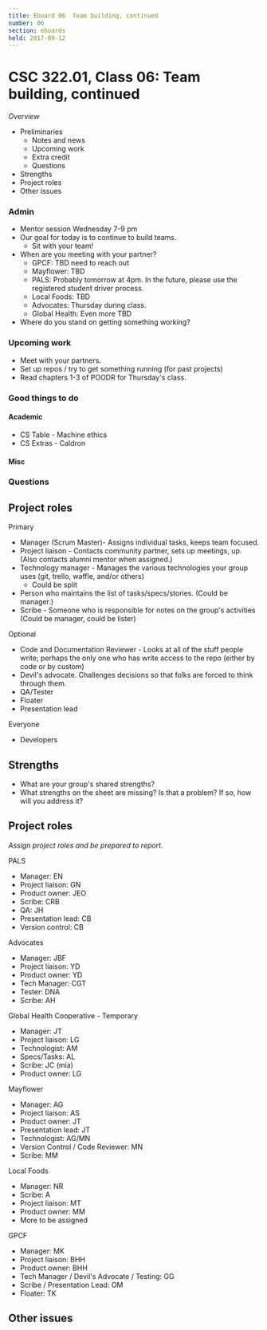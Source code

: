 ```yaml
---
title: Eboard 06  Team building, continued
number: 06
section: eboards
held: 2017-09-12
---
```

CSC 322.01, Class 06:  Team building, continued
===============================================

_Overview_

* Preliminaries
    * Notes and news
    * Upcoming work
    * Extra credit
    * Questions
* Strengths
* Project roles
* Other issues

### Admin

* Mentor session Wednesday 7-9 pm
* Our goal for today is to continue to build teams.
    * Sit with your team!
* When are you meeting with your partner?
    * GPCF: TBD need to reach out
    * Mayflower: TBD
    * PALS: Probably tomorrow at 4pm.  In the future, please use the
      registered student driver process.
    * Local Foods: TBD
    * Advocates: Thursday during class.
    * Global Health: Even more TBD
* Where do you stand on getting something working?

### Upcoming work

* Meet with your partners.
* Set up repos / try to get something running (for past projects)
* Read chapters 1-3 of POODR for Thursday's class.

### Good things to do

#### Academic

* CS Table - Machine ethics
* CS Extras - Caldron

#### Misc

### Questions

Project roles
-------------

Primary

* Manager (Scrum Master)- Assigns individual tasks, keeps team focused.
* Project liaison - Contacts community partner, sets up meetings, up.
  (Also contacts alumni mentor when assigned.)
* Technology manager - Manages the various technologies your group uses 
  (git, trello, waffle, and/or others)
    * Could be split
* Person who maintains the list of tasks/specs/stories.
  (Could be manager.)
* Scribe - Someone who is responsible for notes on the group's activities
  (Could be manager, could be lister)

Optional

* Code and Documentation Reviewer - Looks at all of the stuff people write; 
  perhaps the only one who has write access to the repo (either by code or
  by custom)
* Devil's advocate.  Challenges decisions so that folks are forced to
  think through them.
* QA/Tester
* Floater
* Presentation lead

Everyone

* Developers

Strengths
---------

* What are your group's shared strengths?
* What strengths on the sheet are missing?  Is that a problem?  If so,
  how will you address it?

Project roles
-------------

_Assign project roles and be prepared to report._

PALS

* Manager: EN
* Project liaison: GN
* Product owner: JEO
* Scribe: CRB
* QA: JH
* Presentation lead: CB
* Version control: CB

Advocates

* Manager: JBF
* Project liaison: YD
* Product owner: YD
* Tech Manager: CGT
* Tester: DNA
* Scribe: AH

Global Health Cooperative - Temporary

* Manager: JT
* Project liaison: LG
* Technologist: AM
* Specs/Tasks: AL
* Scribe: JC (mia)
* Product owner: LG

Mayflower

* Manager: AG
* Project liaison: AS
* Product owner: JT
* Presentation lead: JT
* Technologist: AG/MN
* Version Control / Code Reviewer: MN
* Scribe: MM

Local Foods

* Manager: NR
* Scribe: A
* Project liaison: MT
* Product owner: MM
* More to be assigned

GPCF

* Manager: MK
* Project liaison: BHH
* Product owner: BHH
* Tech Manager / Devil's Advocate / Testing: GG
* Scribe / Presentation Lead: OM
* Floater: TK

Other issues
------------
